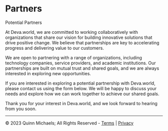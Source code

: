 # Partners

Potential Partners

At Deva.world, we are committed to working collaboratively with organizations that share our vision for building innovative solutions that drive positive change. We believe that partnerships are key to accelerating progress and delivering value to our customers.

We are open to partnering with a range of organizations, including technology companies, service providers, and academic institutions. Our partnerships are built on mutual trust and shared goals, and we are always interested in exploring new opportunities.

If you are interested in exploring a potential partnership with Deva.world, please contact us using the form below. We will be happy to discuss your needs and explore how we can work together to achieve our shared goals.

Thank you for your interest in Deva.world, and we look forward to hearing from you soon.

---

&copy; 2023 Quinn Michaels; All Rights Reserved - [Terms](../terms) | [Privacy](../privacy)
